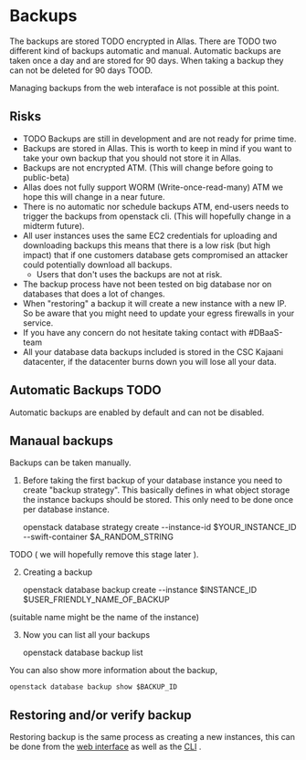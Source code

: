 # Backups

The backups are stored TODO encrypted in Allas. There are TODO two different kind of backups automatic and manual. Automatic backups are taken once a day and are stored for 90 days. When taking a backup they can not be deleted for 90 days TOOD.

Managing backups from the web interaface is not possible at this point.

## Risks

* TODO Backups are still in development and are not ready for prime time.
* Backups are stored in Allas. This is worth to keep in mind if you want to take your own backup that you should not store it in Allas.
* Backups are not encrypted ATM. (This will change before going to public-beta)
* Allas does not fully support WORM (Write-once-read-many) ATM we hope this will change in a near future.
* There is no automatic nor schedule backups ATM, end-users needs to trigger the backups from openstack cli. (This will hopefully change in a midterm future).
* All user instances uses the same EC2 credentials for uploading and downloading backups this means that there is a low risk (but high impact) that if one customers database gets compromised an attacker could potentially download all backups.
     *  Users that don't uses the backups are not at risk. 
* The backup process have not been tested on big database nor on databases that does a lot of changes.
* When "restoring" a backup it will create a new instance with a new IP. So be aware that you might need to update your egress firewalls in your service.
* If you have any concern do not hesitate taking contact with \#DBaaS-team
* All your database data backups included is stored in the CSC Kajaani datacenter, if the datacenter burns down you will lose all your data.

## Automatic Backups TODO

Automatic backups are enabled by default and can not be disabled.

## Manaual backups

Backups can be taken manually. 

1. Before taking the first backup of your database instance you need to create "backup strategy". This basically defines in what object storage the instance backups should be stored. This only need to be done once per database instance.

    openstack database strategy create --instance-id $YOUR_INSTANCE_ID --swift-container $A_RANDOM_STRING

TODO ( we will hopefully remove this stage later ).

2. Creating a backup

    openstack database backup create --instance $INSTANCE_ID $USER_FRIENDLY_NAME_OF_BACKUP

(suitable name might be the name of the instance)

3. Now you can list all your backups

     openstack database backup list

You can also show more information about the backup,

    openstack database backup show $BACKUP_ID

## Restoring and/or verify backup

Restoring backup is the same process as creating a new instances, this can be done from the [web interface](web-interface.md) as well as the [CLI](cli.md) .


